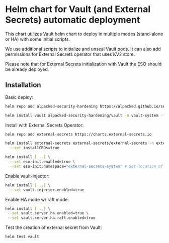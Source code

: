 # Helm chart for Vault (and External Secrets) automatic deployment

This chart utilizes Vault helm chart to deploy in multiple modes (stand-alone or HA) with some initial scripts.

We use additional scripts to initialize and unseal Vault pods. It can also add permissions for External Secrets operator that uses KV2 store.

Please note that for External Secrets initialization with Vault the ESO should be already deployed.


## Installation
Basic deploy:
```bash
helm repo add alpacked-security-hardening https://alpacked.github.io/security-hardening-helm

helm install vault alpacked-security-hardening/vault -n vault-system --create-namespace --atomic --wait
```

Install with External Secrets Operator:
```bash
helm repo add external-secrets https://charts.external-secrets.io

helm install external-secrets external-secrets/external-secrets -n external-secrets-system --create-namespace --wait \
  --set installCRDs=true

helm install [...] \
  --set eso-init.enabled=true \
  --set eso-init.namespace="external-secrets-system" # Set location of ESO in cluster
```

Enable vault-injector:
```bash
helm install [...] \
  --set vault.injector.enabled=true
```

Enable HA mode w/ raft mode:
```bash
helm install [...] \
 --set vault.server.ha.enabled=true \
 --set vault.server.ha.raft.enabled=true
```

Test the creation of external secret from Vault:
```bash
helm test vault
```

